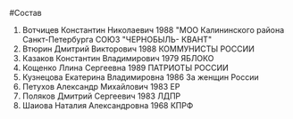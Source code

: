 #Состав
1. Вотчицев Константин Николаевич 1988 \"МОО Калининского района Санкт-Петербурга СОЮЗ \"ЧЕРНОБЫЛЬ- КВАНТ\"
2. Втюрин Дмитрий Викторович 1988 КОММУНИСТЫ РОССИИ
3. Казаков Константин Владимирович 1979 ЯБЛОКО
4. Кощенко Ллина Сергеевна 1989 ПАТРИОТЫ РОССИИ
5. Кузнецова Екатерина Владимировна 1986 За женщин России
6. Петухов Александр Михайлович 1983 ЕР
7. Поляков Дмитрий Сергеевич 1983 ЛДПР
8. Шаиова Наталия Александровна 1968 КПРФ
